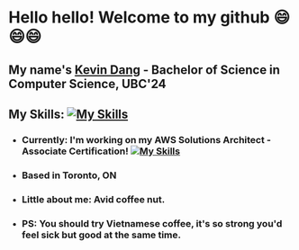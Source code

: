 # Hello hello! Welcome to my github 😄😄😄

## My name's [Kevin Dang](https://kevin-portfolio-kta0.onrender.com/) - Bachelor of Science in Computer Science, UBC'24

## My Skills: [![My Skills](https://skillicons.dev/icons?i=aws,python,react,graphql,js,d3,vue,selenium)](https://drive.google.com/file/d/1uxtN4RPKTYw3AUbuNptKV4wdN9-hF2cf/view)

- ### Currently: I'm working on my AWS Solutions Architect - Associate Certification! [![My Skills](https://skillicons.dev/icons?i=aws)](https://aws.amazon.com/certification/)
- ### Based in Toronto, ON
- ### Little about me: Avid coffee nut.
- ### PS: You should try Vietnamese coffee, it's so strong you'd feel sick but good at the same time.

<!--
**kdang243/kdang243** is a ✨ _special_ ✨ repository because its `README.md` (this file) appears on your GitHub profile.

Here are some ideas to get you started:

- 🔭 I’m currently working on ...
- 🌱 I’m currently learning ...
- 👯 I’m looking to collaborate on ...
- 🤔 I’m looking for help with ...
- 💬 Ask me about ...
- 📫 How to reach me: ...
- 😄 Pronouns: ...
- ⚡ Fun fact: ...
-->
